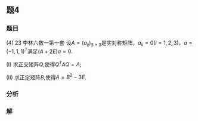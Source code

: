 ## 题4
### 题目
(4) 23 李林六数一第一套 
设$A = (a_{ij})_{3 \times 3}$是实对称矩阵，$a_{ii} = 0 (i=1,2,3)$，$a = (-1, 1, 1)^T$满足$(A+2E)a = 0$.

(I) 求正交矩阵$Q$,使得$Q^T A Q = \Lambda$;

(II) 求正定矩阵$B$,使得$A = B^2 - 3E$.
### 分析

### 解